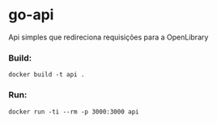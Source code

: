# go-api
Api simples que redireciona requisições para a OpenLibrary

### Build:
`docker build -t api .`

### Run:
`docker run -ti --rm -p 3000:3000 api`
